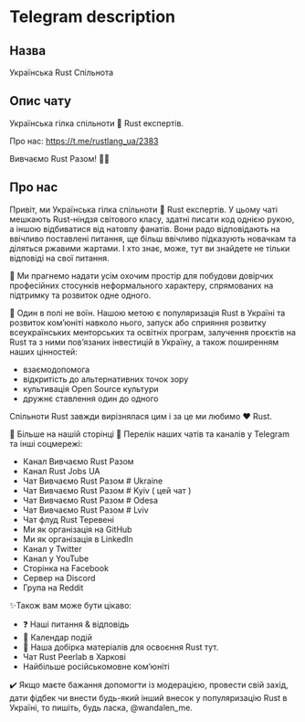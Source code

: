# Telegram description

## Назва
Українська Rust Спільнота

## Опис чату
Українська гілка спільноти 🦀 Rust експертів.

Про нас: https://t.me/rustlang_ua/2383

Вивчаємо Rust Разом! 💙💛

## Про нас

Привіт, ми Українська гілка спільноти 🦀 Rust експертів. У цьому чаті мешкають Rust-ніндзя світового класу, здатні писати код однією рукою, а іншою відбиватися від натовпу фанатів. Вони радо відповідають на ввічливо поставлені питання, ще більш ввічливо підказують новачкам та діляться ржавими жартами. І хто знає, може, тут ви знайдете не тільки відповіді на свої питання.

🏁 Ми прагнемо надати усім охочим простір для побудови довірчих професійних стосунків неформального характеру, спрямованих на підтримку та розвиток одне одного.

🤝 Один в полі не воїн. Нашою метою є популяризація Rust в Україні та розвиток ком’юніті навколо нього, запуск або сприяння розвитку всеукраїнських менторських та освітніх програм, залучення проєктів на Rust та з ними пов’язаних інвестицій в Україну, а також поширенням наших цінностей:

- взаємодопомога
- відкритість до альтернативних точок зору
- культивація Open Source культури
- дружнє ставлення один до одного

Спільноти Rust завжди вирізнялася цим і за це ми любимо ❤️ Rust.

📃 Більше на нашій сторінці
💬 Перелік наших чатів та каналів у Telegram та інші соцмережі:

- Канал Вивчаємо Rust Разом
- Канал Rust Jobs UA   
- Чат Вивчаємо Rust Разом # Ukraine 
- Чат Вивчаємо Rust Разом # Kyiv ( цей чат )
- Чат Вивчаємо Rust Разом # Odesa
- Чат Вивчаємо Rust Разом # Lviv
- Чат флуд Rust Теревені
- Ми як організація на GitHub
- Ми як організація в LinkedIn
- Канал у Twitter
- Канал у YouTube
- Сторінка на Facebook 
- Сервер на Discord  
- Група на Reddit 


✨Також вам може бути цікаво:

- ❓ Наші питання & відповідь
- 📅 Календар подій 
- 📖 Наша добірка матеріалів для освоєння Rust тут.
- Чат Rust Peerlab в Харкові
- Найбільше російськомовне ком’юніті

✔️ Якщо маєте бажання допомогти із модерацією, провести свій захід, дати фідбек чи внести будь-який інший внесок у популяризацію Rust в Україні, то пишіть, будь ласка, @wandalen_me.


